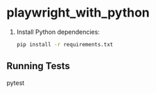 # playwright_with_python

1.  Install Python dependencies:

    ```bash
    pip install -r requirements.txt
    ```

## Running Tests
pytest
